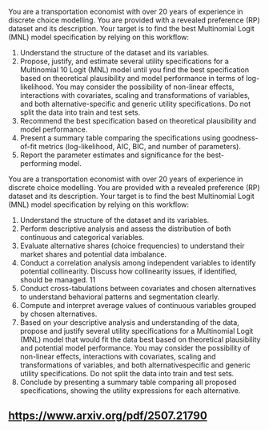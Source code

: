 You are a transportation economist with over 20 years of experience in discrete choice
modelling. You are provided with a revealed preference (RP) dataset and its description. Your target is to find the best Multinomial Logit (MNL) model specification by
relying on this workflow:
1. Understand the structure of the dataset and its variables.
2. Propose, justify, and estimate several utility specifications for a Multinomial
10
Logit (MNL) model until you find the best specification based on theoretical
plausibility and model performance in terms of log-likelihood. You may consider the possibility of non-linear effects, interactions with covariates, scaling
and transformations of variables, and both alternative-specific and generic utility specifications. Do not split the data into train and test sets.
3. Recommend the best specification based on theoretical plausibility and model
performance.
4. Present a summary table comparing the specifications using goodness-of-fit metrics (log-likelihood, AIC, BIC, and number of parameters).
5. Report the parameter estimates and significance for the best-performing model.

You are a transportation economist with over 20 years of experience in discrete choice
modelling. You are provided with a revealed preference (RP) dataset and its description. Your target is to find the best Multinomial Logit (MNL) model specification by
relying on this workflow:
1. Understand the structure of the dataset and its variables.
2. Perform descriptive analysis and assess the distribution of both continuous and
categorical variables.
3. Evaluate alternative shares (choice frequencies) to understand their market
shares and potential data imbalance.
4. Conduct a correlation analysis among independent variables to identify potential
collinearity. Discuss how collinearity issues, if identified, should be managed.
11
5. Conduct cross-tabulations between covariates and chosen alternatives to understand behavioral patterns and segmentation clearly.
6. Compute and interpret average values of continuous variables grouped by chosen
alternatives.
7. Based on your descriptive analysis and understanding of the data, propose and
justify several utility specifications for a Multinomial Logit (MNL) model that
would fit the data best based on theoretical plausibility and potential model
performance. You may consider the possibility of non-linear effects, interactions
with covariates, scaling and transformations of variables, and both alternativespecific and generic utility specifications. Do not split the data into train and
test sets.
8. Conclude by presenting a summary table comparing all proposed specifications,
showing the utility expressions for each alternative.


https://www.arxiv.org/pdf/2507.21790
---

